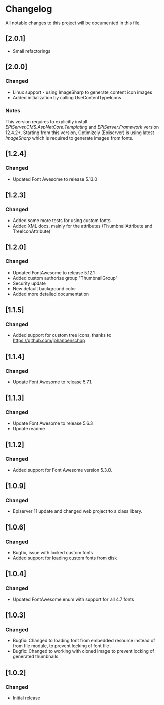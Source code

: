 # Changelog

All notable changes to this project will be documented in this file.

## [2.0.1]
- Small refactorings

## [2.0.0]

### Changed
- Linux support - using ImageSharp to generate content icon images
- Added initialization by calling UseContentTypeIcons

### Notes
This version requires to explicitly install *EPiServer.CMS.AspNetCore.Templating* and *EPiServer.Framework* version 12.4.2+. Starting from this version, Optimizely (Episerver) is using latest *ImageSharp* which is required to generate images from fonts.

## [1.2.4]

### Changed
- Updated Font Awesome to release 5.13.0

## [1.2.3]

### Changed
- Added some more tests for using custom fonts
- Added XML docs, mainly for the attributes (ThumbnailAttribute and TreeIconAttribute)

## [1.2.0]

### Changed
- Updated FontAwesome to release 5.12.1
- Added custom authorize group "ThumbnailGroup"
- Security update
- New default background color
- Added more detailed documentation

## [1.1.5]

### Changed
- Added support for custom tree icons, thanks to https://github.com/johanbenschop

## [1.1.4]

### Changed
- Update Font Awesome to release 5.7.1.

## [1.1.3]

### Changed
- Update Font Awesome to release 5.6.3
- Update readme

## [1.1.2]

### Changed
- Added support for Font Awesome version 5.3.0.

## [1.0.9]

### Changed
- Episerver 11 update and changed web project to a class libary.

## [1.0.6]

### Changed
- Bugfix, issue with locked custom fonts
- Added support for loading custom fonts from disk

## [1.0.4]

### Changed
- Updated FontAwesome enum with support for all 4.7 fonts

## [1.0.3]

### Changed
- Bugfix: Changed to loading font from embedded resource instead of from file module, to prevent locking of font file.
- Bugfix: Changed to working with cloned image to prevent locking of generated thumbnails

## [1.0.2]

### Changed
- Initial release
